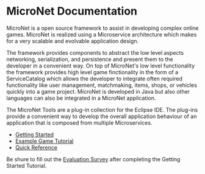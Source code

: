 # MicroNet Documentation

MicroNet is a open source framework to assist in developing complex online games. MicroNet is realized using a Microservice architecture which makes for a very scalable and evolvable application design.

The framework provides components to abstract the low level aspects networking, serialization, and persistence and present them to the developer in a convenient way. On top of MicroNet's low level functionality the framework provides high level game finctionality in the form of a ServiceCatalog which allows the developer to integrate often required functionality like user management, matchmaking, items, shops, or vehicles quickly into a game project. MicroNet is developed in Java but also other languages can also be integrated in a MicroNet application.

The MicroNet Tools are a plug-in collection for the Eclipse IDE. The plug-ins provide a convenient way to develop the overall application behaviour of an application that is composed from multiple Microservices.

- [Getting Started](gettingstarted/index.md)
- [Example Game Tutorial](tutorial/index.md)
- [Quick Reference](quickreference/index.md)

Be shure to fill out the [Evaluation Survey](https://docs.google.com/forms/d/e/1FAIpQLSc2mOMse_nsa6kJSQsRMN-ph_sUb4EDws9loc530sVPcMOOsg/viewform?usp=sf_link) after completing the Getting Started Tutorial.

